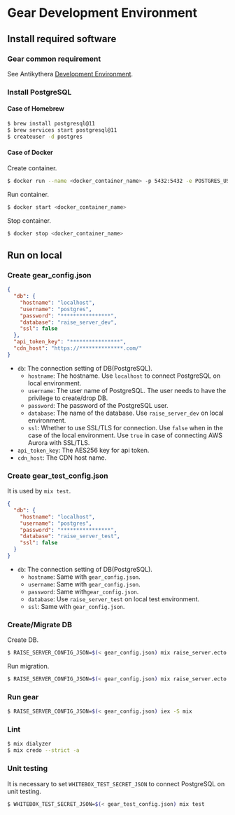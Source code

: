 # Gear Development Environment

## Install required software

### Gear common requirement

See Antikythera [Development Environment](https://hexdocs.pm/antikythera/development_environment.html).

### Install PostgreSQL

#### Case of Homebrew

```bash
$ brew install postgresql@11
$ brew services start postgresql@11
$ createuser -d postgres
```

#### Case of Docker

Create container.
```bash
$ docker run --name <docker_container_name> -p 5432:5432 -e POSTGRES_USER=postgres -e POSTGRES_PASSWORD=<password> -d postgres:11
```

Run container.
```bash
$ docker start <docker_container_name>
```

Stop container.
```bash
$ docker stop <docker_container_name>
```

## Run on local

### Create gear_config.json

```json
{
  "db": {
    "hostname": "localhost",
    "username": "postgres",
    "password": "****************",
    "database": "raise_server_dev",
    "ssl": false
  },
  "api_token_key": "****************",
  "cdn_host": "https://**************.com/"
}
```

- `db`: The connection setting of DB(PostgreSQL).
  - `hostname`: The hostname. Use `localhost` to connect PostgreSQL on local environment.
  - `username`: The user name of PostgreSQL. The user needs to have the privilege to create/drop DB.
  - `password`: The password of the PostgreSQL user.
  - `database`: The name of the database. Use `raise_server_dev` on local environment.
  - `ssl`: Whether to use SSL/TLS for connection. Use `false` when in the case of the local environment. Use `true` in case of connecting AWS Aurora with SSL/TLS.
- `api_token_key`: The AES256 key for api token.
- `cdn_host`: The CDN host name.

### Create gear_test_config.json

It is used by `mix test`.

```json
{
  "db": {
    "hostname": "localhost",
    "username": "postgres",
    "password": "****************",
    "database": "raise_server_test",
    "ssl": false
  }
}
```

- `db`: The connection setting of DB(PostgreSQL).
  - `hostname`: Same with `gear_config.json`.
  - `username`: Same with `gear_config.json`.
  - `password`: Same with`gear_config.json`.
  - `database`: Use `raise_server_test` on local test environment.
  - `ssl`: Same with `gear_config.json`.

### Create/Migrate DB

Create DB.
```bash
$ RAISE_SERVER_CONFIG_JSON=$(< gear_config.json) mix raise_server.ecto.create
```

Run migration.
```bash
$ RAISE_SERVER_CONFIG_JSON=$(< gear_config.json) mix raise_server.ecto.migrate
```

### Run gear

```bash
$ RAISE_SERVER_CONFIG_JSON=$(< gear_config.json) iex -S mix
```

### Lint

```bash
$ mix dialyzer
$ mix credo --strict -a
```

### Unit testing

It is necessary to set `WHITEBOX_TEST_SECRET_JSON` to connect PostgreSQL on unit testing.

```bash
$ WHITEBOX_TEST_SECRET_JSON=$(< gear_test_config.json) mix test
```
